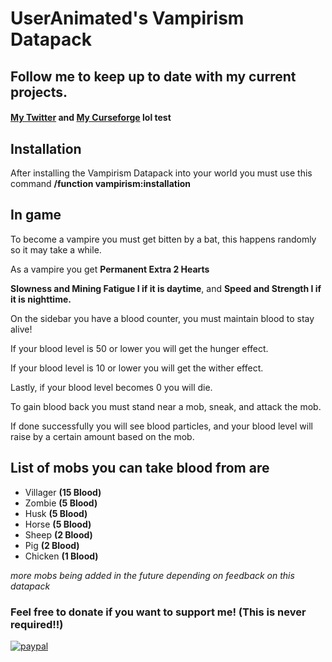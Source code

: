 # UserAnimated's Vampirism Datapack

## Follow me to keep up to date with my current projects. 

#### [My Twitter](http://www.twiiter.com/useranimated) and [My Curseforge](https://www.curseforge.com/members/theuseranimated) lol test

## Installation

After installing the Vampirism Datapack into your world you must use this command **/function vampirism:installation** 

## In game
To become a vampire you must get bitten by a bat, this happens randomly so it may take a while.
	
As a vampire you get 
  **Permanent Extra 2 Hearts**
  
  **Slowness and Mining Fatigue I if it is daytime**, and **Speed and Strength I if it is nighttime.**
	
	
On the sidebar you have a blood counter, you must maintain blood to stay alive!

  If your blood level is 50 or lower you will get the hunger effect.

  If your blood level is 10 or lower you will get the wither effect.
	
  Lastly, if your blood level becomes 0 you will die.

To gain blood back you must stand near a mob, sneak, and attack the mob.

If done successfully you will see blood particles, and your blood level will raise by a certain amount based on the mob.

## List of mobs you can take blood from are

- Villager **(15 Blood)**
- Zombie **(5 Blood)**
- Husk **(5 Blood)** 
- Horse **(5 Blood)** 
- Sheep **(2 Blood)** 
- Pig **(2 Blood)** 
- Chicken **(1 Blood)** 

*more mobs being added in the future depending on feedback on this datapack*

### Feel free to donate if you want to support me! **(This is never required!!)**

[![paypal](https://www.paypalobjects.com/en_US/i/btn/btn_donateCC_LG.gif)](<https://www.paypal.com/cgi-bin/webscr?cmd=_donations&business=theuseranimated%40gmail%2ecom&lc=US&item_name=UserAnimated&currency_code=USD&bn=PP%2dDonationsBF%3abtn_donate_LG%2egif%3aNonHosted>)
